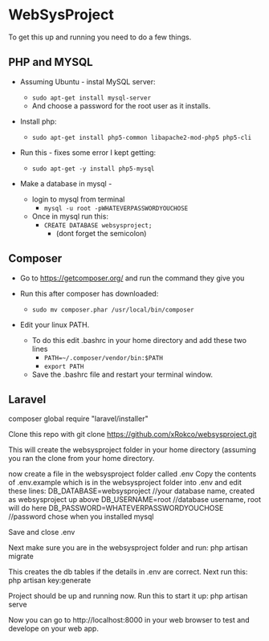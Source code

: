 WebSysProject
===============
To get this up and running you need to do a few things. 

PHP and MYSQL
-------------

* Assuming Ubuntu - instal MySQL server:
  * ```sudo apt-get install mysql-server```
  * And choose a password for the root user as it installs.

* Install php:
  * ```sudo apt-get install php5-common libapache2-mod-php5 php5-cli```

* Run this - fixes some error I kept getting:
  * ```sudo apt-get -y install php5-mysql```

* Make a database in mysql -
  * login to mysql from terminal
    * ```mysql -u root -pWHATEVERPASSWORDYOUCHOSE```
  * Once in mysql run this:
    * ```CREATE DATABASE websysproject;```
      * (dont forget the semicolon)

Composer
----------

* Go to https://getcomposer.org/ and run the command they give you
* Run this after composer has downloaded:
  * `sudo mv composer.phar /usr/local/bin/composer`

* Edit your linux PATH. 
  * To do this edit .bashrc in your home directory and add these two lines
    * `PATH=~/.composer/vendor/bin:$PATH`
    * `export PATH`
  * Save the .bashrc file and restart your terminal window.

Laravel
--------
composer global require "laravel/installer"

Clone this repo with
git clone https://github.com/xRokco/websysproject.git

This will create the websysproject folder in your home directory (assuming you ran the clone from your home directory.

now create a file in the websysproject folder called .env
Copy the contents of .env.example which is in the websysproject folder into .env and edit these lines:
DB_DATABASE=websysproject  //your database name, created as websysproject up above
DB_USERNAME=root          //database username, root will do here
DB_PASSWORD=WHATEVERPASSWORDYOUCHOSE //password chose when you installed mysql

Save and close .env

Next make sure you are in the websysproject folder and run:
php artisan migrate

This creates the db tables if the details in .env are correct.
Next run this:
php artisan key:generate

Project should be up and running now. Run this to start it up:
php artisan serve

Now you can go to http://localhost:8000 in your web browser to test and develope on your web app.
